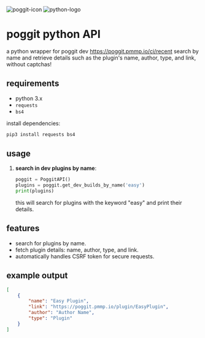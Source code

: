 ![poggit-icon](https://github.com/user-attachments/assets/50006405-7390-4737-94bc-2e6efaaaa780)
![python-logo](https://www.python.org/static/community_logos/python-logo-master-v3-TM.png)
# poggit python API
a python wrapper for poggit dev https://poggit.pmmp.io/ci/recent search by name and retrieve details such as the plugin's name, author, type, and link, without captchas!

## requirements
- python 3.x
- `requests` 
- `bs4` 

install dependencies:

```bash
pip3 install requests bs4
```

## usage

1. **search in dev plugins by name**:

   ```python
   poggit = PoggitAPI()
   plugins = poggit.get_dev_builds_by_name('easy')
   print(plugins)
   ```

   this will search for plugins with the keyword "easy" and print their details.

## features
- search for plugins by name.
- fetch plugin details: name, author, type, and link.
- automatically handles CSRF token for secure requests.

## example output

```json
[
    {
        "name": "Easy Plugin",
        "link": "https://poggit.pmmp.io/plugin/EasyPlugin",
        "author": "Author Name",
        "type": "Plugin"
    }
]
```
